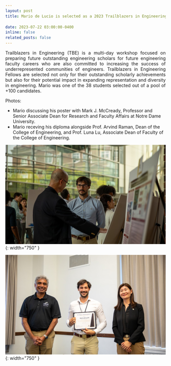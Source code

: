```yaml
---
layout: post
title: Mario de Lucio is selected as a 2023 Trailblazers in Engineering Fellow by Purdue College of Engineering.

date: 2023-07-22 03:00:00-0400
inline: false
related_posts: false
---
```

<p style="text-align: justify;">
Trailblazers in Engineering (TBE) is a multi-day workshop focused on preparing future outstanding engineering scholars for future engineering faculty careers who are also committed to increasing the success of underrepresented communities of engineers. Trailblazers in Engineering Fellows are selected not only for their outstanding scholarly achievements but also for their potential impact in expanding representation and diversity in engineering. Mario was one of the 38 students selected out of a pool of +100 candidates.
</p>

Photos: 
- Mario discussing his poster with Mark J. McCready, Professor and Senior Associate Dean for Research and Faculty Affairs at Notre Dame University. 
- Mario receving his diploma alongside Prof. Arvind Raman, Dean of the College of Engineering, and Prof. Luna Lu, Associate Dean of Faculty of the College of Engineering.

![TBE1](/assets/img/TBE1.jpg){: width="750" }


![TBE2](/assets/img/TBE2.jpg){: width="750" }
